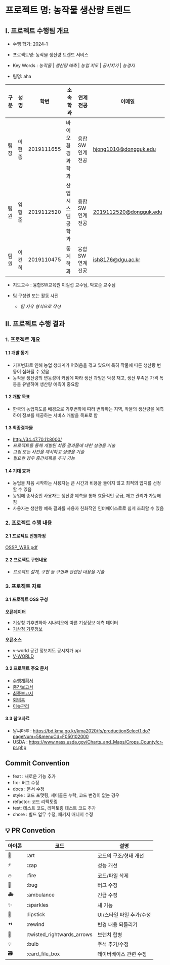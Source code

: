 # 프로젝트 명: 농작물 생산량 트렌드

## I. 프로젝트 수행팀 개요

* 수행 학기:  2024-1
* 프로젝트명: 농작물 생산량 트렌드 서비스
* Key Words : *농작물* | *생산량 예측* | *농업 지도* | *공시지가* | *농경지*
      
* 팀명: aha

구분 | 성명 | 학번 | 소속학과 | 연계전공 | 이메일
------|-------|-------|-------|-------|-------
팀장 | 이현종 | 2019111655 | 바이오환경과학과 | 융합SW연계전공 | hjong1010@dongguk.edu       
팀원 | 임형준 | 2019112520 | 산업시스템공학과 | 융합SW연계전공 | 2019112520@dongguk.edu        
팀원 | 이건희 | 2019110475 | 통계학과 | 융합SW연계전공 | ish8176@dgu.ac.kr        

* 지도교수 : 융합SW교육원 이길섭 교수님, 박효순 교수님

* 팀 구성원 또는 활동 사진  
    * *팀 자유 형식으로 작성*  

## II. 프로젝트 수행 결과  

### 1. 프로젝트 개요  

#### 1.1 개발 동기  

- 기후변화로 인해 농업 생태계가 어려움을 겪고 있으며 특히 작물에 따른 생산량 변동이 심화될 수 있음
- 농작물 생산량의 변동성이 커짐에 따라 생산 과잉은 악성 재고, 생산 부족은 가격 폭등을 유발하여 생산량 예측이 중요함

#### 1.2 개발 목표  

- 한국의 농업지도를 배경으로 기후변화에 따라 변화하는 지역, 작물의 생산량을 예측하여 정보를 제공하는 서비스 개발을 목표로 함

#### 1.3 최종결과물  
- http://34.47.70.11:8000/ 
- *프로젝트를 통해 개발된 최종 결과물에 대한 설명을 기술*  
- *그림 또는 사진을 제시하고 설명을 기술*  
- *필요한 경우 중간제목을 추가 가능*  

#### 1.4 기대 효과  

- 농업을 처음 시작하는 사용자는 큰 시간과 비용을 들이지 않고 최적의 입지를 선정할 수 있음
- 농업에 종사중인 사용자는 생산량 예측을 통해 효율적인 공급, 재고 관리가 가능해 짐
- 사용자는 생산량 예측 결과를 사용자 친화적인 인터페이스로로 쉽게 조회할 수 있음

### 2. 프로젝트 수행 내용  

#### 2.1 프로젝트 진행과정 

[OSSP_WBS.pdf](https://github.com/user-attachments/files/15528554/OSSP_WBS.pdf)

#### 2.2 프로젝트 구현내용  

- *프로젝트 설계, 구현 등 구현과 관련된 내용을 기술*  

### 3. 프로젝트 자료  

#### 3.1 프로젝트 OSS 구성  

**오픈데이터**
- 기상청 기후변화아 시나리오에 따른 기상정보 예측 데이터
- [기상청 기후정보](http://www.climate.go.kr/home/CCS/contents_2021/35_download.php)
  
**오픈소스**
- v-world 공간 정보지도 공시지가 api
- [V-WORLD](https://www.vworld.kr/dtna/dtna_apiSvcFc_s001.do?apiNum=23)

#### 3.2 프로젝트 주요 문서 

- [수행계획서](https://github.com/CSID-DGU/2024-1-OSSProj-Aha-09/blob/main/Doc/1_1_OSSProj_09_Aha_수행계획서.md)
- [중간보고서](https://github.com/CSID-DGU/2024-1-OSSProj-Aha-09/blob/main/Doc/2_1_OSSProj_09_Aha_중간보고서.md)
- [최종보고서](https://github.com/CSID-DGU/2024-1-OSSProj-Aha-09/blob/main/Doc/3_1_OSSProj_09_Aha_최종보고서.md)
- [회의록](https://github.com/CSID-DGU/2024-1-OSSProj-Aha-09/blob/main/Doc/4_2_OSSProj_09_Aha_회의록.md)
- [이슈관리](https://github.com/CSID-DGU/2024-1-OSSProj-Aha-09/issues?q=is%3Aissue+is%3Aclosed)


#### 3.3 참고자료  

* 날씨마루 : https://bd.kma.go.kr/kma2020/fs/productionSelect1.do?pageNum=5&menuCd=F050102000
* USDA : https://www.nass.usda.gov/Charts_and_Maps/Crops_County/cr-pr.php
  
## Commit Convention
-   feat : 새로운 기능 추가
-   fix : 버그 수정
-   docs : 문서 수정
-   style : 코드 포맷팅, 세미콜론 누락, 코드 변경이 없는 경우
-   refactor: 코드 리펙토링
-   test: 테스트 코드, 리펙토링 테스트 코드 추가
-   chore : 빌드 업무 수정, 패키지 매니저 수정

## 💡 PR Convetion

| 아이콘 | 코드                       | 설명                     |
| ------ | -------------------------- | ------------------------ |
| 🎨     | :art                       | 코드의 구조/형태 개선    |
| ⚡️    | :zap                       | 성능 개선                |
| 🔥     | :fire                      | 코드/파일 삭제           |
| 🐛     | :bug                       | 버그 수정                |
| 🚑     | :ambulance                 | 긴급 수정                |
| ✨     | :sparkles                  | 새 기능                  |
| 💄     | :lipstick                  | UI/스타일 파일 추가/수정 |
| ⏪     | :rewind                    | 변경 내용 되돌리기       |
| 🔀     | :twisted_rightwards_arrows | 브랜치 합병              |
| 💡     | :bulb                      | 주석 추가/수정           |
| 🗃      | :card_file_box             | 데이버베이스 관련 수정   |
